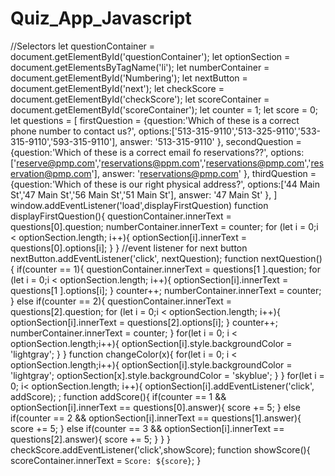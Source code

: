# Quiz_App_Javascript
//Selectors
let questionContainer = document.getElementById('questionContainer');
let optionSection = document.getElementsByTagName('li');
let numberContainer = document.getElementById('Numbering');
let nextButton = document.getElementById('next');
let checkScore =  document.getElementById('checkScore');
let scoreContainer = document.getElementById('scoreContainer');
let counter = 1;
let score = 0;
let questions = [
    firstQuestion = {question:'Which of these is a correct phone number to contact us?',
   options:['513-315-9110','513-325-9110','533-315-9110','593-315-9110'],
   answer: '513-315-9110'
},
secondQuestion = {question:'Which of these is a correct email fo reservations??',
options:['reserve@pmp.com','reservations@ppm.com','reservations@pmp.com','reservation@pmp.com'],
answer: 'reservations@pmp.com'
},
thirdQuestion = {question:'Which of these is our right physical address?',
options:['44 Main St','47 Main St','56 Main St','51 Main St'],
answer: '47 Main St'
},
]
window.addEventListener('load',displayFirstQuestion)
function displayFirstQuestion(){
    questionContainer.innerText = questions[0].question;
    numberContainer.innerText = counter;
    for (let i = 0;i < optionSection.length; i++){
optionSection[i].innerText = questions[0].options[i];
    }
}
//event listener for next button
nextButton.addEventListener('click', nextQuestion);
function nextQuestion(){
    if(counter == 1){
        questionContainer.innerText = questions[1  ].question;
        for (let i = 0;i < optionSection.length; i++){
            optionSection[i].innerText = questions[1 ].options[i];
                }
                counter++;
                numberContainer.innerText = counter;
    }
    else if(counter == 2){
        questionContainer.innerText = questions[2].question;
        for (let i = 0;i < optionSection.length; i++){
            optionSection[i].innerText = questions[2].options[i];
                }
                counter++;
                numberContainer.innerText = counter;
    }
    for(let i = 0; i < optionSection.length;i++){
        optionSection[i].style.backgroundColor = 'lightgray';
    }
}
function changeColor(x){
for(let i = 0; i < optionSection.length;i++){
  optionSection[i].style.backgroundColor = 'lightgray';
  optionSection[x].style.backgroundColor = 'skyblue';
}
}
for(let i = 0; i< optionSection.length; i++){
    optionSection[i].addEventListener('click', addScore);
;
function addScore(){
    if(counter == 1 &&  optionSection[i].innerText == questions[0].answer){
        score += 5;
    }
    else if(counter == 2 &&  optionSection[i].innerText == questions[1].answer){
        score += 5; 
    }
    else if(counter == 3 &&  optionSection[i].innerText == questions[2].answer){
        score += 5; 
    }
}
}
checkScore.addEventListener('click',showScore);
function showScore(){
scoreContainer.innerText = `Score: ${score}`;
}
